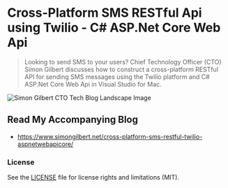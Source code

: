 ﻿# Cross-Platform SMS RESTful Api using Twilio - C# ASP.Net Core Web Api
> Looking to send SMS to your users? Chief Technology Officer (CTO) Simon Gilbert discusses how to construct a cross-platform RESTful API for sending SMS messages using the Twilio platform and C# ASP.Net Core Web Api in Visual Studio for Mac.

![Simon Gilbert CTO Tech Blog Landscape Image](https://www.simongilbert.net/content/images/2019/03/simon-gilbert-cto-tech-blog-post-eight-2.png)

## Read My Accompanying Blog
- https://www.simongilbert.net/cross-platform-sms-restful-twilio-aspnetwebapicore/

### License
See the [LICENSE](LICENSE.md) file for license rights and limitations (MIT).